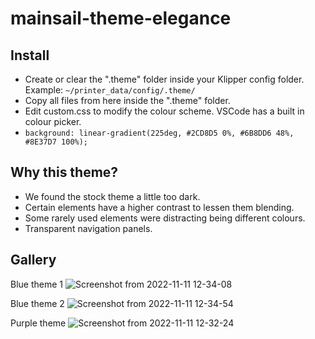 # mainsail-theme-elegance

## Install
- Create or clear the ".theme" folder inside your Klipper config folder. Example: `~/printer_data/config/.theme/`
- Copy all files from here inside the ".theme" folder.
- Edit custom.css to modify the colour scheme. VSCode has a built in colour picker.
- `background: linear-gradient(225deg, #2CD8D5 0%, #6B8DD6 48%, #8E37D7 100%);`

## Why this theme?
- We found the stock theme a little too dark.
- Certain elements have a higher contrast to lessen them blending.
- Some rarely used elements were distracting being different colours.
- Transparent navigation panels.

## Gallery
Blue theme 1
![Screenshot from 2022-11-11 12-34-08](https://user-images.githubusercontent.com/7228980/201228328-61f50dfa-4a27-450b-b2ac-cfdb59eac840.png)

Blue theme 2
![Screenshot from 2022-11-11 12-34-54](https://user-images.githubusercontent.com/7228980/201228353-6fc2bfed-3727-49bf-9603-a2086fec9776.png)

Purple theme
![Screenshot from 2022-11-11 12-32-24](https://user-images.githubusercontent.com/7228980/201228408-960e9e5c-eb06-4b91-96b2-be1f604cd236.png)
